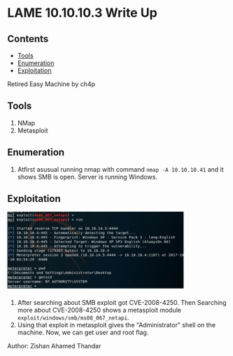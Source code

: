 <h1>LAME 10.10.10.3 Write Up</h1>

<h2>Contents</h2>

- [Tools](#tools)
- [Enumeration](#enumeration)
- [Exploitation](#exploitation)

Retired Easy Machine by ch4p

## Tools

1. NMap
2. Metasploit
   
## Enumeration

1. Atfirst asusual running nmap with command `nmap -A 10.10.10.41` and it shows SMB is open. Server is running Windows.

## Exploitation

<img src="./img/2a.png?raw=true" width="80%" alt="Metasploit">

1. After searching about SMB exploit got CVE-2008-4250. Then Searching more about CVE-2008-4250 shows a metasploit module `exploit/windows/smb/ms08_067_netapi`.
2. Using that exploit in metasploit gives the "Administrator" shell on the machine. Now, we can get user and root flag.  

Author: Zishan Ahamed Thandar
